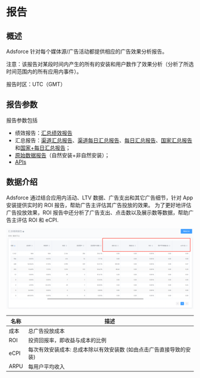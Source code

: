# 报告

## 概述

Adsforce 针对每个媒体源/广告活动都提供相应的广告效果分析报告。

注意：该报告对某段时间内产生的所有的安装和用户数作了效果分析（分析了所选时间范围内的所有应用内事件）。

报告时区：UTC（GMT）

## 报告参数
报告参数包括

- 绩效报告：[汇总绩效报告](performance-reports/performance-summary-report/README.md)
- 汇总报告：[渠道汇总报告](performance-reports/summary-report/media-source-report/README.md)、[渠道每日汇总报告](performance-reports/summary-report/media-source-by-date-report/README.md)、[每日汇总报告](performance-reports/summary-report/daily-report/README.md)、[国家汇总报告](performance-reports/summary-report/country-report/README.md)和[国家+每日汇总报告](performance-reports/summary-report/country-by-date-report/README.md)；
- [原始数据报告](raw-data-reports/README.md)（自然安装+非自然安装）；
- [APIs](APIs/README.md)

## 数据介绍

Adsforce 通过结合应用内活动、LTV 数据、广告支出和其它广告细节，针对 App 安装提供实时的 ROI 报告，帮助广告主评估其广告投放的效果。
为了更好地评估广告投放效果，ROI 报告中还分析了广告支出、点击数以及展示数等数据，帮助广告主评估 ROI 和 eCPI.

![image-20190219120432](imgs/20190219120432.png)

| 名称                               | 描述                                                |
| ----------------------------------------- | ---------------------------------------------------------- |
| 成本        | 总广告投放成本                                    |
| ROI         | 投资回报率，即收益与成本的比例 |
| eCPI        | 每次有效安装成本: 总成本除以有效安装数 (如由点击广告直接导致的安装) |
| ARPU        | 每用户平均收入                              |

